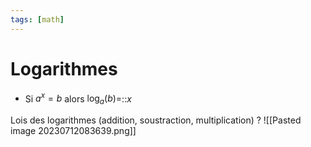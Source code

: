 ```yaml
---
tags: [math] 
---
```


# Logarithmes
- Si $a^{x}=b$ alors $\log_{a}(b)=$::$x$
<!--SR:!2023-10-06,33,290-->

Lois des logarithmes (addition, soustraction, multiplication)
?
![[Pasted image 20230712083639.png]]
<!--SR:!2023-10-05,32,290-->